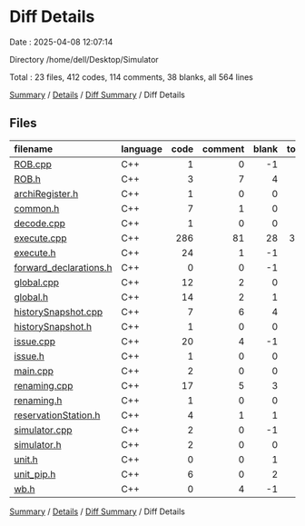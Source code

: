 # Diff Details

Date : 2025-04-08 12:07:14

Directory /home/dell/Desktop/Simulator

Total : 23 files,  412 codes, 114 comments, 38 blanks, all 564 lines

[Summary](results.md) / [Details](details.md) / [Diff Summary](diff.md) / Diff Details

## Files
| filename | language | code | comment | blank | total |
| :--- | :--- | ---: | ---: | ---: | ---: |
| [ROB.cpp](/ROB.cpp) | C++ | 1 | 0 | -1 | 0 |
| [ROB.h](/ROB.h) | C++ | 3 | 7 | 4 | 14 |
| [archiRegister.h](/archiRegister.h) | C++ | 1 | 0 | 0 | 1 |
| [common.h](/common.h) | C++ | 7 | 1 | 0 | 8 |
| [decode.cpp](/decode.cpp) | C++ | 1 | 0 | 0 | 1 |
| [execute.cpp](/execute.cpp) | C++ | 286 | 81 | 28 | 395 |
| [execute.h](/execute.h) | C++ | 24 | 1 | -1 | 24 |
| [forward\_declarations.h](/forward_declarations.h) | C++ | 0 | 0 | -1 | -1 |
| [global.cpp](/global.cpp) | C++ | 12 | 2 | 0 | 14 |
| [global.h](/global.h) | C++ | 14 | 2 | 1 | 17 |
| [historySnapshot.cpp](/historySnapshot.cpp) | C++ | 7 | 6 | 4 | 17 |
| [historySnapshot.h](/historySnapshot.h) | C++ | 1 | 0 | 0 | 1 |
| [issue.cpp](/issue.cpp) | C++ | 20 | 4 | -1 | 23 |
| [issue.h](/issue.h) | C++ | 1 | 0 | 0 | 1 |
| [main.cpp](/main.cpp) | C++ | 2 | 0 | 0 | 2 |
| [renaming.cpp](/renaming.cpp) | C++ | 17 | 5 | 3 | 25 |
| [renaming.h](/renaming.h) | C++ | 1 | 0 | 0 | 1 |
| [reservationStation.h](/reservationStation.h) | C++ | 4 | 1 | 1 | 6 |
| [simulator.cpp](/simulator.cpp) | C++ | 2 | 0 | -1 | 1 |
| [simulator.h](/simulator.h) | C++ | 2 | 0 | 0 | 2 |
| [unit.h](/unit.h) | C++ | 0 | 0 | 1 | 1 |
| [unit\_pip.h](/unit_pip.h) | C++ | 6 | 0 | 2 | 8 |
| [wb.h](/wb.h) | C++ | 0 | 4 | -1 | 3 |

[Summary](results.md) / [Details](details.md) / [Diff Summary](diff.md) / Diff Details